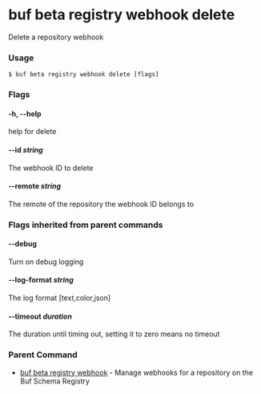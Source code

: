 # buf beta registry webhook delete

Delete a repository webhook

### Usage

```console
$ buf beta registry webhook delete [flags]
```

### Flags

#### \-h, --help

help for delete

#### \--id _string_

The webhook ID to delete

#### \--remote _string_

The remote of the repository the webhook ID belongs to

### Flags inherited from parent commands

#### \--debug

Turn on debug logging

#### \--log-format _string_

The log format \[text,color,json\]

#### \--timeout _duration_

The duration until timing out, setting it to zero means no timeout

### Parent Command

- [buf beta registry webhook](../) - Manage webhooks for a repository on the Buf Schema Registry
